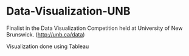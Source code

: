 # Data-Visualization-UNB

Finalist in the Data Visualization Competition held at University of New Brunswick. (http://unb.ca/data)

Visualization done using Tableau
